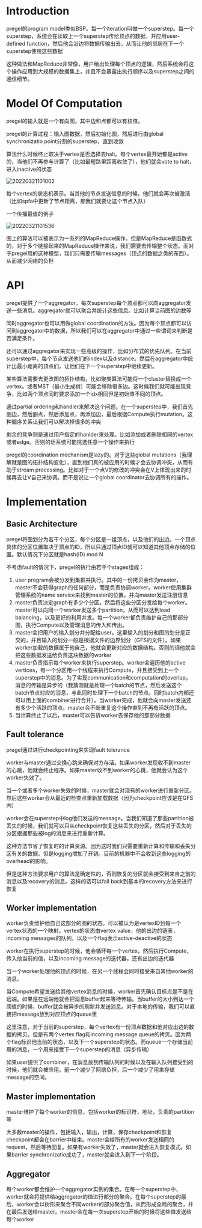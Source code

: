 # Introduction

pregel的program model类似BSP。每一个iteration叫做一个superstep。每一个superstep，系统会在读取上一个superstep传给顶点的数据，并应用user-defined function，然后他会沿边将数据传输出去，从而让他的邻居在下一个superstep使用这些数据

这种做法和MapReduce非常像，用户给出处理每个顶点的逻辑，然后系统会将这个操作应用到大规模的数据集上，并且不会暴露出执行顺序以及superstep之间的通信细节。

# Model Of Computation

pregel的输入就是一个有向图，其中边和点都可以有权值。

pregel的计算过程：输入图数据，然后初始化图，然后进行由global synchronizatio point分割的superstep，直到收敛

算法什么时候终止取决于vertex是否选择去halt。每个vertex最开始都是active的，当他们不再参与计算了（比如最短路里距离收敛了），他们就会vote to halt，进入inactive的状态

![20220321101002](https://picsheep.oss-cn-beijing.aliyuncs.com/pic/20220321101002.png)

每个vertex的状态机表示。当其他的节点发送信息的时候，他们就会再次被激活（比如spfa中更新了节点距离，那我们就要让这个节点入队）

一个传播最值的例子

![20220321101536](https://picsheep.oss-cn-beijing.aliyuncs.com/pic/20220321101536.png)

图上的算法可以被表示为一系列的MapReduce操作。但是MapReduce是函数式的，对于多个链接起来的MapReduce操作来说，我们需要去传输整个状态。而对于pregel用的这种模型，我们只需要传输messages（顶点的数据之类的东西）。从而减少网络的负担

# API

pregel提供了一个aggregator，每次superstep每个顶点都可以向aggregator发送一些消息。aggregator就可以聚合并统计这些信息。比如计算当前图的边数等

同时aggregator也可以用做global coordination的方法。因为每个顶点都可以访问到aggregator中的数据，所以我们可以在aggregator中通过一些谓词来判断是否满足条件。

还可以通过aggregator来实现一些高级的操作，比如分布式的优先队列。在当前superstep中，每个节点发送他们的index以及distance。然后在aggregator中统计出最小距离的顶点们，让他们在下一个superstep中继续更新。

某些算法需要去更改图的拓扑结构，比如聚类算法可能将一个cluster替换成一个vertex。或者MST（最小生成树）可能会移除很多边。这时候我们就可能出现竞争，比如两个顶点同时要求添加一个idx相同但是初始值不同的顶点。

通过partial ordering和handler来解决这个问题。在一个superstep中，我们首先删边，然后删点，然后添加点，再添加边，最后根据Compute执行mutation。这种偏序关系让我们可以解决掉很多的冲突

剩余的竞争则是通过用户指定的hanlder来处理。比如添加或者删除相同的vertex或者edge。否则的话系统可能挑选任意一个操作来执行

pregel的coordination mechanism是lazy的。对于这些global mutations（我理解就是图的拓扑结构变化），直到他们真的被应用的时候才会去协调冲突，从而有助于stream processing。比如对于一个点V的修改的冲突会在V上体现出来的时候再去让V自己来协调。而不是说让一个global coordinator去协调所有的操作。

# Implementation

## Basic Architecture

pregel将图划分为若干个分区，每个分区是一组顶点，以及他们的出边。一个顶点具体的分区位置取决于顶点的ID，所以只通过顶点ID就可以知道其他顶点存储的位置。默认情况下分区就是hash(ID) mod N

不考虑fault的情况下，pregel的执行由若干个stages组成：
1. user program会被分发到集群并执行。其中的一份拷贝会作为master，master不会获得graph的任何部分，而是负责协调worker。worker使用集群管理系统的name service来找到master的位置，并向master发送注册信息
2. master负责决定graph有多少个分区。然后将这些分区分发给每个worker。master可以向同一个worker发送多个partition，从而可以达到load balancing，以及更好的利用并发。每一个worker都负责维护自己的那部分图，执行Compute以及管理消息的传入和传出。
3. master会把用户的输入划分并分配给user。这里输入的划分和图的划分是正交的，并且输入的划分一般是根据文件的边界划分（GFS的文件）。如果worker加载的数据属于他自己，他就会更新对应的数据结构。否则的话他就会把这些数据发送给负责这块数据的worker
4. master负责指示每个worker来执行superstep。worker会遍历他的active vertices，每一个分区用一个线程来执行Compute，并且接受到上一个superstep中的消息。为了实现communication和computation的overlap，消息的传输是异步的（我猜测就是处理一个batch的节点，然后发送这个batch节点对应的消息，与此同时处理下一个batch的节点。同时batch内部还可以用上面的combiner进行合并）。当worker完成，他就会向master发送还有多少个活跃的顶点。master会不断重复这个操作直到不再有活跃的顶点。
5. 当计算终止了以后，master可以告诉worker去保存他的那部分数据

## Fault tolerance

pregel通过进行checkpointing来实现fault tolerance

worker与master通过交换心跳来确保对方存活。如果worker发现收不到master的心跳，他就会终止程序。如果master收不到worker的心跳，他就会认为这个worker失效了。

当一个或者多个worker失效的时候，master就会对现有的worker进行重新分区。然后这些worker会从最近的检查点重新加载数据（因为checkpoint应该是在GFS内）

worker会在superstep中log他们发送的message。当我们知道了那些partition被丢失的时候，我们就可以只从checkpoint恢复这些丢失的分区，然后对于丢失的分区根据那些被log的消息来进行重新计算。

这种方法节省了恢复时的计算资源。因为这时我们只需要重新计算和传输和丢失分区有关的数据。但是logging增加了开销。目前的机器中不会收到这些logging的overhead的影响。

但是这种方法要求用户的算法是确定性的，否则恢复的分区就会接受到来自之前的消息以及recovery的消息。这样的话可以fall back到基本的recovery方法来进行恢复

## Worker implementation

worker负责维护他自己这部分的图的状态。可以被认为是vertexID到每一个vertex状态的一个映射。vertex的状态由vertex value，他的出边的链表，incoming messages的队列，以及一个flag表示active-deactive的状态

worker在执行superstep的时候，他会循环每一个vertex，然后执行Compute，传入他当前的值，以及incoming message的迭代器，还有出边的迭代器

当一个worker处理他的顶点的时候，在另一个线程会同时接受来自其他worker的消息。

当Compute希望发送给其他vertex消息的时候，worker首先确认目标点是不是在远端。如果是在远端他就会把消息buffer起来等待传输。当buffer的大小到达一个阈值的时候，buffer就会被异步的刷新并发送消息。对于本地的传输，我们可以直接把message放到对应顶点的queue里

这里注意，对于当前的superstep，每个vertex有一份顶点数据和他对应出边的数据的拷贝。但是有两个vertex flag和incoming message queue的拷贝。因为两个flag标识他当前的状态，以及下一个superstep的状态。而queue一个存储当前用的消息，一个用来接受下一个superstep的消息（异步传输）

如果user提供了combiner，在消息放到传输队列的时候以及在输入队列接受到的时候，他们就会被应用。前一个减少了网络负担，后一个减少了用来存储message的空间。

## Master implementation

master维护了每个worker的信息，包括worker的标识符，地址，负责的partition等

大多数master的操作，包括输入，输出，计算，保存checkpoint和恢复checkpoint都会在barrier中结束。master会给所有的worker发送相同的request，然后等待回复。如果有worker失效了，master就会进入恢复模式。如果barrier synchronizatio成功了，master就会进入到下一个阶段。

## Aggregator

每个worker都会维护一个aggregator实例的集合。在每一个superstep中，worker就会将提供给aggregator的值进行部分的聚合。在每个superstep的最后，worker会以树形来聚合不同worker的部分聚合值，从而形成全局的聚合，并在最后发送给master。master会在每一次superstep开始的时候将这些值发送给每个worker

